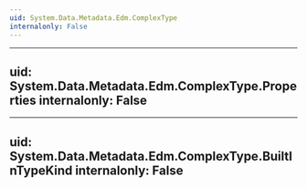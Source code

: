 ```yaml
---
uid: System.Data.Metadata.Edm.ComplexType
internalonly: False
---
```


---
uid: System.Data.Metadata.Edm.ComplexType.Properties
internalonly: False
---

---
uid: System.Data.Metadata.Edm.ComplexType.BuiltInTypeKind
internalonly: False
---

